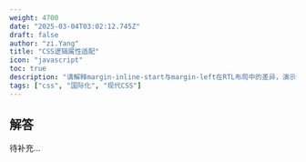 ```yaml
---
weight: 4700
date: "2025-03-04T03:02:12.745Z"
draft: false
author: "zi.Yang"
title: "CSS逻辑属性适配"
icon: "javascript"
toc: true
description: "请解释margin-inline-start与margin-left在RTL布局中的差异，演示使用逻辑属性（inline-size、inset）实现多语言布局适配，并说明:dir()伪类在双向排版中的应用场景。"
tags: ["css", "国际化", "现代CSS"]
---
```


## 解答

待补充...
